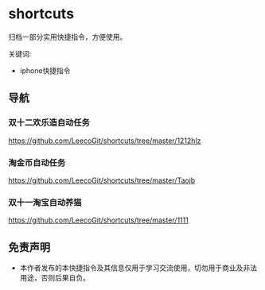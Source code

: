# shortcuts
归档一部分实用快捷指令，方便使用。

关键词:
- iphone快捷指令



## 导航

### 双十二欢乐造自动任务
https://github.com/LeecoGit/shortcuts/tree/master/1212hlz

### 淘金币自动任务
https://github.com/LeecoGit/shortcuts/tree/master/Taojb

### 双十一淘宝自动养猫
https://github.com/LeecoGit/shortcuts/tree/master/1111

## 免责声明
- 本作者发布的本快捷指令及其信息仅用于学习交流使用，切勿用于商业及非法用途，否则后果自负。

